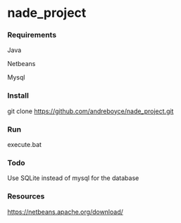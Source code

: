 # nade_project

### Requirements

Java

Netbeans

Mysql

### Install

git clone https://github.com/andreboyce/nade_project.git

### Run

execute.bat

### Todo

Use SQLite instead of mysql for the database

### Resources

https://netbeans.apache.org/download/

